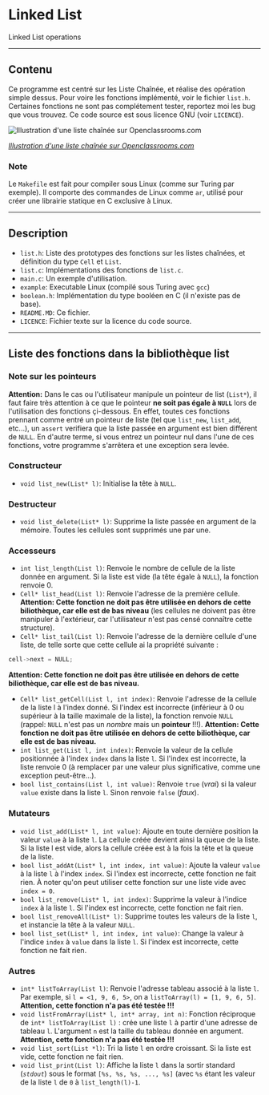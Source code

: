 # Linked List #
Linked List operations

--------------------------------------------------------------------------------

## Contenu ##
Ce programme est centré sur les Liste Chaînée, et réalise des opération simple dessus. Pour voire les fonctions implémenté, voir le fichier `list.h`. Certaines fonctions ne sont pas complétement tester, reportez moi les bug que vous trouvez.
Ce code source est sous licence GNU (voir `LICENCE`).

![Illustration d'une liste chaînée sur Openclassrooms.com](https://user.oc-static.com/files/396001_397000/396275.png)

_[Illustration d'une liste chaînée sur Openclassrooms.com](https://openclassrooms.com/courses/apprenez-a-programmer-en-java/les-collections-d-objets "Illustration d'une liste chaînée sur Openclassrooms.com")_

### Note ###
Le `Makefile` est fait pour compiler sous Linux (comme sur Turing par exemple). Il comporte des commandes de Linux comme `ar`, utilisé pour créer une librairie statique en C exclusive à Linux.

--------------------------------------------------------------------------------

## Description ##
* `list.h`: Liste des prototypes des fonctions sur les listes chaînées, et définition du type `Cell` et `List`.
* `list.c`: Implémentations des fonctions de `list.c`.
* `main.c`: Un exemple d'utilisation.
* `example`: Executable Linux (compilé sous Turing avec `gcc`)
* `boolean.h`: Implémentation du type booléen en C (il n'existe pas de base).
* `README.MD`: Ce fichier.
* `LICENCE`: Fichier texte sur la licence du code source.

--------------------------------------------------------------------------------

## Liste des fonctions dans la bibliothèque list ##
### Note sur les pointeurs ###
__**Attention:**__ Dans le cas ou l'utilisateur manipule un pointeur de list (`List*`), il faut faire très attention à ce que le pointeur **ne soit pas égale à `NULL`** lors de l'utilisation des fonctions çi-dessous. En effet, toutes ces fonctions prennant comme entré un pointeur de liste (tel que `list_new`, `list_add`, etc...), un `assert` verifiera que la liste passée en argument est bien différent de `NULL`. En d'autre terme, si vous entrez un pointeur nul dans l'une de ces fonctions, votre programme s'arrêtera et une exception sera levée.

### Constructeur ###
* `void list_new(List* l)`: Initialise la tête à `NULL`.

### Destructeur ###
* `void list_delete(List* l)`: Supprime la liste passée en argument de la mémoire. Toutes les cellules sont supprimés une par une.

### Accesseurs ###
* `int list_length(List l)`: Renvoie le nombre de cellule de la liste donnée en argument. Si la liste est vide (la tête égale à `NULL`), la fonction renvoie 0.
* `Cell* list_head(List l)`: Renvoie l'adresse de la première cellule. **Attention: Cette fonction ne doit pas être utilisée en dehors de cette biliothèque, car elle est de bas niveau** (les cellules ne doivent pas être manipuler à l'extérieur, car l'utilisateur n'est pas censé connaître cette structure).
* `Cell* list_tail(List l)`: Renvoie l'adresse de la dernière cellule d'une liste, de telle sorte que cette cellule ai la propriété suivante :
```C
cell->next = NULL;
```
**Attention: Cette fonction ne doit pas être utilisée en dehors de cette biliothèque, car elle est de bas niveau.**
* `Cell* list_getCell(List l, int index)`: Renvoie l'adresse de la cellule de la liste l à l'index donné. Si l'index est incorrecte (inférieur à 0 ou supérieur à la taille maximale de la liste), la fonction renvoie `NULL` (rappel: `NULL` n'est pas un _nombre_ mais un **pointeur** !!!). **Attention: Cette fonction ne doit pas être utilisée en dehors de cette biliothèque, car elle est de bas niveau.**
* `int list_get(List l, int index)`: Renvoie la valeur de la cellule positionnée à l'index `index` dans la liste `l`. Si l'index est incorrecte, la liste renvoie 0 (à remplacer par une valeur plus significative, comme une exception peut-être...).
* `bool list_contains(List l, int value)`: Renvoie `true` (_vrai_) si la valeur `value` existe dans la liste `l`. Sinon renvoie `false` (_faux_).

### Mutateurs ###
* `void list_add(List* l, int value)`: Ajoute en toute dernière position la valeur `value` à la liste `l`. La cellule créée devient ainsi la queue de la liste. Si la liste l est vide, alors la cellule créée est à la fois la tête et la queue de la liste.
* `bool list_addAt(List* l, int index, int value)`: Ajoute la valeur `value` à la liste `l` à l'index `index`. Si l'index est incorrecte, cette fonction ne fait rien. À noter qu'on peut utiliser cette fonction sur une liste vide avec `index = 0`.
* `bool list_remove(List* l, int index)`: Supprime la valeur à l'indice `index` à la liste `l`. Si l'index est incorrecte, cette fonction ne fait rien.
* `bool list_removeAll(List* l)`: Supprime toutes les valeurs de la liste `l`, et instancie la tête à la valeur `NULL`.
* `bool list_set(List* l, int index, int value)`: Change la valeur à l'indice `index` à `value` dans la liste `l`. Si l'index est incorrecte, cette fonction ne fait rien.

### Autres ###
* `int* listToArray(List l)`: Renvoie l'adresse tableau associé à la liste `l`. Par exemple, si `l = <1, 9, 6, 5>`, on a `listToArray(l) = [1, 9, 6, 5]`. **Attention, cette fonction n'a pas été testée !!!**
* `void listFromArray(List* l, int* array, int n)`: Fonction réciproque de `int* listToArray(List l)` : crée une liste `l` à partir d'une adresse de tableau `l`. L'argument `n` est la taille du tableau donnée en argument. **Attention, cette fonction n'a pas été testée !!!**
* `void list_sort(List *l)`: Tri la liste `l` en ordre croissant. Si la liste est vide, cette fonction ne fait rien.
* `void list_print(List l)`: Affiche la liste `l` dans la sortir standard (_`stdout`_) sous le format `[%s, %s, %s, ..., %s]` (avec `%s` étant les valeur de la liste `l` de `0` à `list_length(l)-1`.
